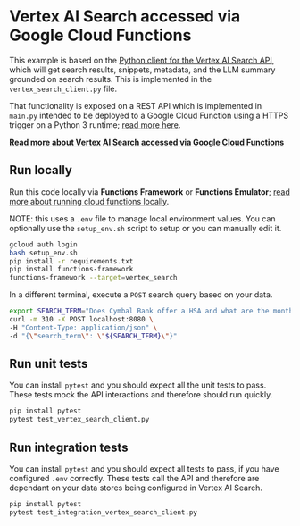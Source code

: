# Vertex AI Search accessed via Google Cloud Functions

This example is based on the
[Python client for the Vertex AI Search API](https://cloud.google.com/generative-ai-app-builder/docs/libraries#client-libraries-usage-python),
which will get search results, snippets, metadata, and the LLM summary grounded
on search results. This is implemented in the `vertex_search_client.py` file.

That functionality is exposed on a REST API which is implemented in `main.py`
intended to be deployed to a Google Cloud Function using a HTTPS trigger on a
Python 3 runtime;
[read more here](https://cloud.google.com/functions/docs/samples/functions-http-content#functions_http_content-python).

**[Read more about Vertex AI Search accessed via Google Cloud Functions](../README.md)**

## Run locally

Run this code locally via **Functions Framework** or **Functions Emulator**;
[read more about running cloud functions locally](https://cloud.google.com/functions/docs/running/overview).

NOTE: this uses a `.env` file to manage local environment values. You can
optionally use the `setup_env.sh` script to setup or you can manually edit it.

```bash
gcloud auth login
bash setup_env.sh
pip install -r requirements.txt
pip install functions-framework
functions-framework --target=vertex_search
```

In a different terminal, execute a `POST` search query based on your data.

```bash
export SEARCH_TERM="Does Cymbal Bank offer a HSA and what are the monthly premiums in the US?"
curl -m 310 -X POST localhost:8080 \
-H "Content-Type: application/json" \
-d "{\"search_term\": \"${SEARCH_TERM}\"}"
```

## Run unit tests

You can install `pytest` and you should expect all the unit tests to pass. These
tests mock the API interactions and therefore should run quickly.

```bash
pip install pytest
pytest test_vertex_search_client.py
```

## Run integration tests

You can install `pytest` and you should expect all tests to pass, if you have
configured `.env` correctly. These tests call the API and therefore are
dependant on your data stores being configured in Vertex AI Search.

```bash
pip install pytest
pytest test_integration_vertex_search_client.py
```
